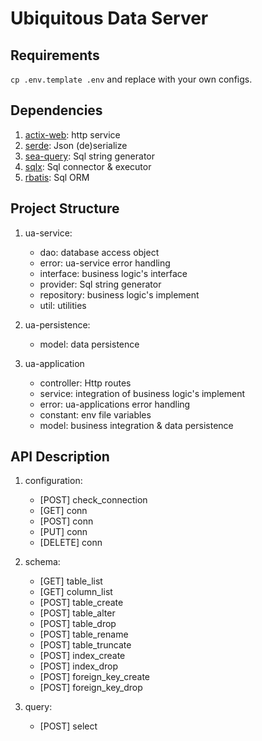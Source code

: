 # Ubiquitous Data Server

## Requirements

`cp .env.template .env` and replace with your own configs.

## Dependencies

1. [actix-web](https://github.com/actix/actix-web): http service
1. [serde](https://github.com/serde-rs/serde): Json (de)serialize
1. [sea-query](https://github.com/SeaQL/sea-query): Sql string generator
1. [sqlx](https://github.com/launchbadge/sqlx): Sql connector & executor
1. [rbatis](https://github.com/rbatis/rbatis): Sql ORM

## Project Structure

1. ua-service:

   - dao: database access object
   - error: ua-service error handling
   - interface: business logic's interface
   - provider: Sql string generator
   - repository: business logic's implement
   - util: utilities

1. ua-persistence:

   - model: data persistence

1. ua-application

   - controller: Http routes
   - service: integration of business logic's implement
   - error: ua-applications error handling
   - constant: env file variables
   - model: business integration & data persistence

## API Description

1. configuration:

   - [POST] check_connection
   - [GET] conn
   - [POST] conn
   - [PUT] conn
   - [DELETE] conn

1. schema:

   - [GET] table_list
   - [GET] column_list
   - [POST] table_create
   - [POST] table_alter
   - [POST] table_drop
   - [POST] table_rename
   - [POST] table_truncate
   - [POST] index_create
   - [POST] index_drop
   - [POST] foreign_key_create
   - [POST] foreign_key_drop

1. query:

   - [POST] select
